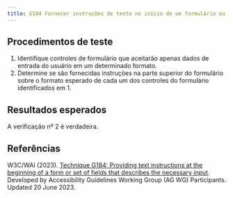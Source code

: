 ```yaml
---
title: G184 Fornecer instruções de texto no início de um formulário ou conjunto de campos que descrevam a entrada necessária
---
```


## Procedimentos de teste

1. Identifique controles de formulário que aceitarão apenas dados de entrada do usuário em um determinado formato.
2. Determine se são fornecidas instruções na parte superior do formulário sobre o formato esperado de cada um dos controles do formulário identificados em 1.

## Resultados esperados
A verificação nº 2 é verdadeira.

## Referências

W3C/WAI (2023). [Technique G184: Providing text instructions at the beginning of a form or set of fields that describes the necessary input](https://www.w3.org/WAI/WCAG21/Techniques/general/G184). Developed by Accessibility Guidelines Working Group (AG WG) Participants. Updated 20 June 2023.